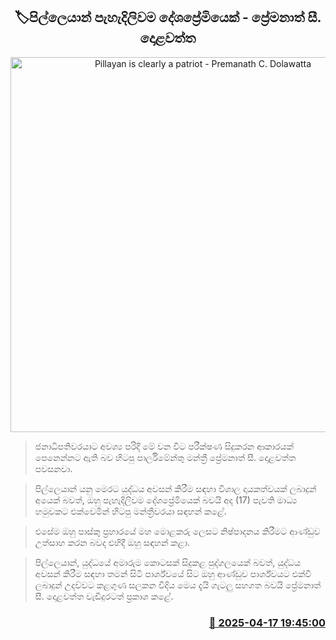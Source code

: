<p align='center'><b><h2 align='center' title='Pillayan is clearly a patriot - Premanath C. Dolawatta'>🏷පිල්ලෙයාන් පැහැදිලිවම දේශප්‍රේමියෙක් - ප්‍රේමනාත් සී. දොළවත්ත</h2></b></p>
<p align='center'><img src='https://helakuru.sgp1.cdn.digitaloceanspaces.com/esana/images/lib/premanath-c-dolawaththa-nb.jpg' width='600' alt='Pillayan is clearly a patriot - Premanath C. Dolawatta'></p>

> ජනාධිපතිවරයාට අවශ්‍ය පරිදි මේ වන විට පරීක්ෂණ සිදුකරන ආකාරයක් පෙනෙන්නට ඇති බව හිටපු පාර්ලිමේන්තු මන්ත්‍රී ප්‍රේමනාත් සී. දොළවත්ත පවසනවා.

> පිල්ලෙයාන් යනු මෙරට යුද්ධය අවසන් කිරීම සඳහා විශාල දායකත්වයක් ලබාදුන් අයෙක් බවත්, ඔහු පැහැදිලිවම දේශප්‍රේමියෙක් බවයි අද (17) පැවති මාධ්‍ය හමුවකට එක්වෙමින් හිටපු මන්ත්‍රීවරයා සඳහන් කළේ.

> එසේම ඔහු පාස්කු ප්‍රහාරයේ මහ මොළකරු ලෙසට නිෂ්පාදනය කිරීමට ආණ්ඩුව උත්සාහ කරන බවද එහිදී ඔහු සඳහන් කළා.

> පිල්ලෙයාන්, යුද්ධයේ අමාරුම කොටසක් සිදුකළ පුද්ගලයෙක් බවත්, යුද්ධය අවසන් කිරීම සඳහා තමන් සිටි පාර්ශ්වයේ සිට ඔහු ආණ්ඩුව පාර්ශ්වයට එක්වී ලබාදුන් උදව්වට කළගුණ සලකන විදිය මෙය දැයි ගැටලු සහගත බවයි ප්‍රේමනාත් සී. දොළවත්ත වැඩිදුරටත් ප්‍රකාශ කළේ‍.



<h3 align='right'><a href='https://www.helakuru.lk/esana/p/109291/'>📅 2025-04-17 19:45:00</a></h3>
